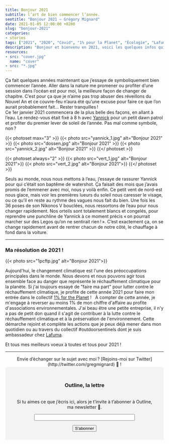 ```yaml
---
title: Bonjour 2021
subtitle: l’art de bien commencer l’année.
seotitle: "Bonjour 2021 — Grégory Mignard"
date: 2021-01-05 12:00:00 +0200
slug: "bonjour-2021"
categories:
- stories
tags: ["2021", "2020", "Covid", "1% pour la Planet", "Écologie", "Lafuma", "Environnement", "Photo", "Photographie"]
description: "Bonjour et bienvenu en 2021, voici les quelques infos qui introduisent cette nouvelle année à mon niveau."
resources:
- src: "cover.jpg"
  name: "cover"
- src: "*.jpg"
---
```


Ça fait quelques années maintenant que j’essaye de symboliquement bien commencer l’année. Aller dans la nature me promener ou profiter d’une session dans l’océan est pour moi, la meilleure façon de changer de chapitre. C’est pour ça que je n’aime pas trop abuser des réveillons du Nouvel An et ce couvre-feu n’aura été qu’une excuse pour faire ce que l’on aurait probablement fait… Rester tranquilles !  
Ce 1er janvier 2021 commencera de la plus belle des façons, en allant à l’eau. Le rendez-vous était fixé à 8 h avec [Yannick](https://yannickschutz.com/) pour un petit dawn patrol et profiter du premier lever de soleil de l’année. Pas mal comme symbole, non ?

{{< photoset max="3" >}}
  {{< photo src="yannick_1.jpg" alt="Bonjour 2021" >}}
  {{< photo src="dossen.jpg" alt="Bonjour 2021" >}}
  {{< photo src="yannick_2.jpg" alt="Bonjour 2021" >}}
{{</ photoset >}}

{{< photoset always="2" >}}
{{< photo src="vert_1.jpg" alt="Bonjour 2021">}}
{{< photo src="vert_2.jpg" alt="Bonjour 2021">}}
{{</ photoset >}}

Seuls au monde, nous nous mettons à l’eau, j’essaye de rassurer Yannick pour qui c’était son baptême de watershot. Ça faisait des mois que j’avais promis de l’emmener avec moi, nous y voilà enfin. Ce petit vent de nord-est nous glace, mais voir les premières lueurs du soleil nous caresser le visage, ou ce qu’il en reste au rythme des vagues nous fait du bien. Une fois les 36 poses de son Nikonos V bouclées, nous ressortons de l’eau pour nous changer rapidement. Nos orteils sont totalement blancs et congelés, pour reprendre une punchline de Yannick à ce moment précis « on pourrait marcher sur des Legos qu’on ne sentirait rien ! ». C’est exactement ça, on se change rapidement avant de rentrer chacun de notre côté, le chauffage à fond dans la voiture.

***

### Ma résolution de 2021 !

{{< photo src="1pcftp.jpg" alt="Bonjour 2021">}}

Aujourd'hui, le changement climatique est l'une des préoccupations principales dans le monde.⁠ Nous devons et nous pouvons agir tous ensemble face au danger que représente le réchauffement climatique pour la planète. ⁠Si j'ai toujours essayé de "faire ma part" pour lutter contre le réchauffement climatique, je profite de cette année 2021 pour faire mon entrée dans le collectif [1% for the Planet](https://www.onepercentfortheplanet.fr/) ! ⁠
⁠
À compter de cette année, je m'engage à reverser au moins 1% de mon chiffre d'affaire au profite d'associations environnementales. ⁠J'ai beau être une petite entreprise, il n'y a pas de petit don quand il s'agit de contribuer à la lutte contre le réchauffement climatique et à la préservation de l'environnement.⁠ Cette démarche rejoint et complète les actions que je peux déjà mener dans mon quotidien ou au travers du collectif #outdoorsentinels dont je suis ambassadeur chez [Lafuma](https://www.lafuma.com/fr/outdoor-sentinels).⁠

Et tous mes meilleurs voeux à toutes et tous pour 2021 !⁠

***

<center>Envie d’échanger sur le sujet avec moi ? [Rejoins-moi sur Twitter](http://twitter.com/gregmignard) 🐥 !</center>

<form style="max-width: 57rem!important; background-color: #F3F3F3;border:1px solid #F3F3F3;padding:24px;text-align:center;" action="https://tinyletter.com/captainyvon" method="post" target="popupwindow" onsubmit="window.open('https://tinyletter.com/captainyvon', 'popupwindow', 'scrollbars=yes,width=800,height=600');return true"><p><label for="tlemail"><h3>Outline, la lettre</h3></br>Si tu aimes ce que j’écris ici, alors je t’invite à t’abonner à Outline, ma newsletter 📝.</label></p><p><input type="text" style="width:320px" name="email" id="tlemail" /></p><input type="hidden" value="1" name="embed"/><input class="button" type="submit" value="S'abonner" /></form>
